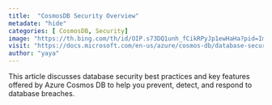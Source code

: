 ```yaml
---
title:  "CosmosDB Security Overview"
metadate: "hide"
categories: [ CosmosDB, Security]
image: "https://th.bing.com/th/id/OIP.s73DQ1unh_fCikRPyJp1ewHaHa?pid=ImgDet&rs=1"
visit: "https://docs.microsoft.com/en-us/azure/cosmos-db/database-security"
author: "yaya"
---
```

This article discusses database security best practices and key features offered by Azure Cosmos DB to help you prevent, detect, and respond to database breaches.
